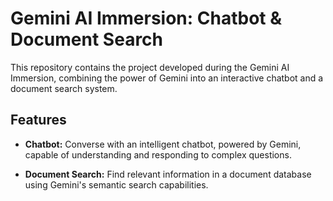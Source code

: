 # Gemini AI Immersion: Chatbot & Document Search

This repository contains the project developed during the Gemini AI Immersion, combining the power of Gemini into an interactive chatbot and a document search system.

## Features

- **Chatbot:** Converse with an intelligent chatbot, powered by Gemini, capable of understanding and responding to complex questions.

- **Document Search:** Find relevant information in a document database using Gemini's semantic search capabilities.
